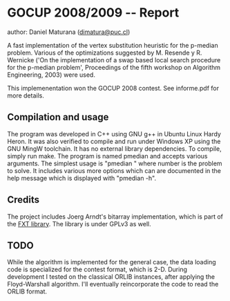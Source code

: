 
# GOCUP 2008/2009 -- Report

author: Daniel Maturana (dimatura@puc.cl)

A fast implementation of the vertex substitution heuristic for the p-median
problem.  Various of the optimizations suggested by  M. Resende y R. Wernicke
('On the implementation of a swap based local search procedure for the p-median
problem', Proceedings of the fifth workshop on Algorithm Engineering, 2003)
were used.

This implemenentation won the GOCUP 2008 contest. See informe.pdf for
more details.

## Compilation and usage

The program was developed in C++ using GNU g++ in Ubuntu Linux Hardy Heron. It was
also verified to compile and run under Windows XP using the GNU MingW toolchain. 
It has no external library dependencies. To compile, simply run make.
The program is named pmedian and accepts various arguments. The simplest
usage is "pmedian <number>" where number is the problem to solve. It
includes various more options which can are documented in the help message
which is displayed with "pmedian -h".

## Credits

The project includes Joerg Arndt's bitarray implementation, which is part of the 
[FXT library](http://www.jjj.de/fxt). The library is under GPLv3 as well.

## TODO

While the algorithm is implemented for the general case, the data loading code
is specialized for the contest format, which is 2-D. During development I
tested on the classical ORLIB instances, after applying the Floyd-Warshall
algorithm.  I'll eventually reincorporate the code to read the ORLIB format.


